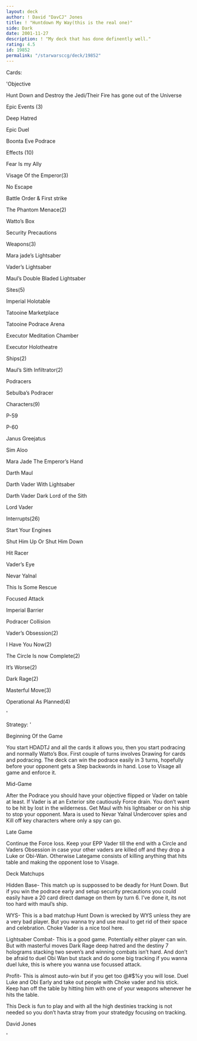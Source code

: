```yaml
---
layout: deck
author: ! David "DavCJ" Jones
title: ! "Huntdown My Way(this is the real one)"
side: Dark
date: 2001-11-27
description: ! "My deck that has done definently well."
rating: 4.5
id: 19852
permalink: "/starwarsccg/deck/19852"
---
```

Cards: 

'Objective 

Hunt Down and Destroy the Jedi/Their Fire has gone out of the Universe 


Epic Events (3) 

Deep Hatred 

Epic Duel 

Boonta Eve Podrace 


Effects (10) 

Fear Is my Ally 

Visage Of the Emperor(3) 

No Escape 

Battle Order & First strike 

The Phantom Menace(2) 

Watto’s Box 

Security Precautions 


Weapons(3) 

Mara jade’s Lightsaber 

Vader’s Lightsaber 

Maul’s Double Bladed Lightsaber 


Sites(5) 

Imperial Holotable 

Tatooine Marketplace 

Tatooine Podrace Arena 

Executor Meditation Chamber 

Executor Holotheatre 


Ships(2) 

Maul’s Sith Infiltrator(2) 


Podracers 

Sebulba’s Podracer 


Characters(9) 

P-59 

P-60 

Janus Greejatus 

Sim Aloo 

Mara Jade The Emperor’s Hand 

Darth Maul 

Darth Vader With Lightsaber 

Darth Vader Dark Lord of the Sith 

Lord Vader 


Interrupts(26) 

Start Your Engines 

Shut Him Up Or Shut Him Down 

Hit Racer 

Vader’s Eye 

Nevar Yalnal 

This Is Some Rescue 

Focused Attack 

Imperial Barrier 

Podracer Collision 

Vader’s Obsession(2) 

I Have You Now(2) 

The Circle Is now Complete(2) 

It’s Worse(2) 

Dark Rage(2) 

Masterful Move(3) 

Operational As Planned(4)  

'

Strategy: '

Beginning Of the Game 

You start HDADTJ and all the cards it allows you, then you start podracing and normally Watto’s Box. First couple of turns involves Drawing for cards and podracing. The deck can win the podrace easily in 3 turns, hopefully before your opponent gets a Step backwords in hand. Lose to Visage all game and enforce it. 


Mid-Game 

After the Podrace you should have your objective flipped or Vader on table at least. If Vader is at an Exterior site cautiously Force drain. You don’t want to be hit by lost in the wilderness. Get Maul with his lightsaber or on his ship to stop your opponent. Mara is used to Nevar Yalnal Undercover spies and Kill off key characters where only a spy can go. 


Late Game 

Continue the Force loss. Keep your EPP Vader till the end with a Circle and Vaders Obsession in case your other vaders are killed off and they drop a Luke or Obi-Wan. Otherwise Lategame consists of killing anything that hits table and making the opponent lose to Visage. 


Deck Matchups 

Hidden Base- This match up is suppossed to be deadly for Hunt Down. But if you win the podrace early and setup security precautions you could easily have a 20 card direct damage on them by turn 6. I’ve done it, its not too hard with maul’s ship. 


WYS- This is a bad matchup Hunt Down is wrecked by WYS unless they are a very bad player. But you wanna try and use maul to get rid of their space and celebration. Choke Vader is a nice tool here. 


Lightsaber Combat- This is a good game. Potentially either player can win. But with masterful moves Dark Rage deep hatred and the destiny 7 holograms stacking two seven’s and winning combats isn’t hard. And don’t be afraid to duel Obi Wan but stack and do some big tracking if you wanna duel luke, this is where you wanna use focussed attack. 


Profit- This is almost auto-win but if you get too @#$%y you will lose. Duel Luke and Obi Early and take out people with Choke vader and his stick. Keep han off the table by hitting him with one of your weapons whenever he hits the table. 


This Deck is fun to play and with all the high destinies tracking is not needed so you don’t havta stray from your stratedgy focusing on tracking. 


David Jones 

'
